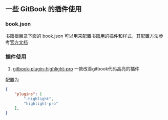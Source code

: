## 一些 GitBook 的插件使用

### book.json
书籍根目录下面的 book.json 可以用来配置书籍用的插件和样式，其配置方法参考[官方文档](https://toolchain.gitbook.com/config.html)
### 插件使用
1. [gitbook-plugin-highlight-pro](https://github.com/tkggcelt/gitbook-plugin-highlight-pro) 一款改善gitbook代码高亮的插件

配置为
``` json
{
    "plugins": [
        "-highlight", 
        "highlight-pro"
    ],
}
```


